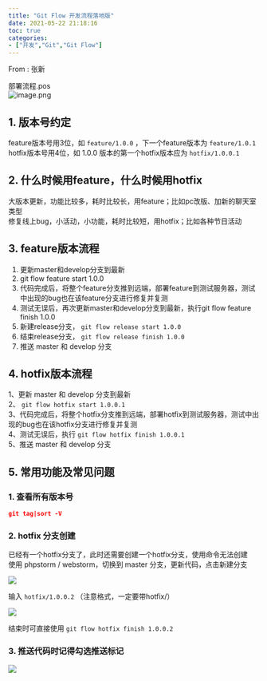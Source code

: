 ```yaml
---
title: "Git Flow 开发流程落地版"
date: 2021-05-22 21:18:16
toc: true
categories:
- ["开发","Git","Git Flow"]
---
```


From : 张新

部署流程.pos<br />![image.png](https://file.wulicode.com/yuque/202208/04/23/06288EXijjju.png?x-oss-process=image/resize,h_445)


## 1. 版本号约定 
feature版本号用3位，如 `feature/1.0.0` ，下一个feature版本为 `feature/1.0.1` <br />hotfix版本号用4位，如 1.0.0 版本的第一个hotfix版本应为 `hotfix/1.0.0.1`  

## 2. 什么时候用feature，什么时候用hotfix 
大版本更新，功能比较多，耗时比较长，用feature；比如pc改版、加新的聊天室类型 <br />修复线上bug，小活动，小功能，耗时比较短，用hotfix；比如各种节日活动 

## 3. feature版本流程 

1. 更新master和develop分支到最新
2. git flow feature start 1.0.0
3. 代码完成后，将整个feature分支推到远端，部署feature到测试服务器，测试中出现的bug也在该feature分支进行修复并复测
4. 测试无误后，再次更新master和develop分支到最新，执行git flow feature finish 1.0.0
5. 新建release分支， `git flow release start 1.0.0` 
6. 结束release分支， `git flow release finish 1.0.0` 
7. 推送 master 和 develop 分支

## 4. hotfix版本流程 

1、更新 master 和 develop 分支到最新<br />2、 `git flow hotfix start 1.0.0.1` <br />3、代码完成后，将整个hotfix分支推到远端，部署hotfix到测试服务器，测试中出现的bug也在该hotfix分支进行修复并复测<br />4、测试无误后，执行 `git flow hotfix finish 1.0.0.1` <br />5、推送 master 和 develop 分支

## 5. 常用功能及常见问题 


### 1. 查看所有版本号
```json
git tag|sort -V
```

### 2. hotfix 分支创建
已经有一个hotfix分支了，此时还需要创建一个hotfix分支，使用命令无法创建<br />使用 phpstorm / webstorm，切换到 master 分支，更新代码，点击新建分支

![](https://file.wulicode.com/yuque/202208/04/23/06292aNg1OIY.png?x-oss-process=image/resize,h_434)

输入 `hotfix/1.0.0.2` （注意格式，一定要带hotfix/） 

![](https://file.wulicode.com/yuque/202208/04/23/06295GAfApUW.png?x-oss-process=image/resize,h_192)

结束时可直接使用 `git flow hotfix finish 1.0.0.2` 

### 3. 推送代码时记得勾选推送标记 
![](https://file.wulicode.com/yuque/202208/04/23/06294MzODJJE.png?x-oss-process=image/resize,h_365)

